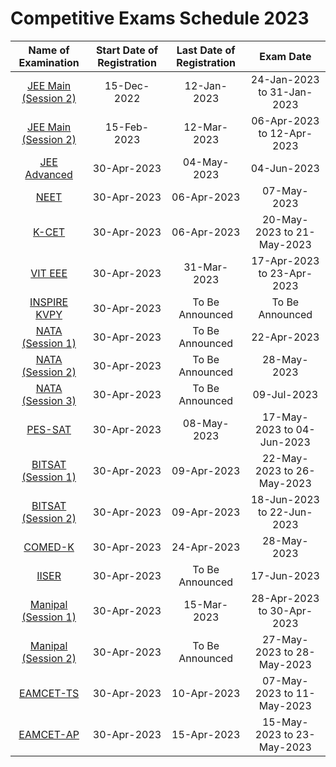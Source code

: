 # Competitive Exams Schedule 2023

|  Name of Examination                                  | Start Date of Registration | Last Date of Registration     |     Exam Date                | 
|:-----------------------------------------------------:|:--------------------------:|:-----------------------------:|:----------------------------:|
|  [JEE Main (Session 2)](https://jeemain.nta.nic.in)   | 15-Dec-2022                | 12-Jan-2023                   | 24-Jan-2023 to 31-Jan-2023   | 
|  [JEE Main (Session 2)](https://jeemain.nta.nic.in)   | 15-Feb-2023                | 12-Mar-2023                   | 06-Apr-2023 to 12-Apr-2023   | 
|  [JEE Advanced](https://www.jeeadv.ac.in)             | 30-Apr-2023                | 04-May-2023                   | 04-Jun-2023                  | 
|  [NEET](https://neet.nta.nic.in)                      | 30-Apr-2023                | 06-Apr-2023                   | 07-May-2023                  | 
|  [K-CET](http://kea.kar.nic.in)                       | 30-Apr-2023                | 06-Apr-2023                   | 20-May-2023 to 21-May-2023   | 
|  [VIT EEE](http://www.vit.ac.in)                      | 30-Apr-2023                | 31-Mar-2023                   | 17-Apr-2023 to 23-Apr-2023   | 
|  [INSPIRE KVPY](https://online-inspire.gov.in)        | 30-Apr-2023                | To Be Announced               | To Be Announced              | 
|  [NATA (Session 1)](https://www.nata.in)              | 30-Apr-2023                | To Be Announced               | 22-Apr-2023                  | 
|  [NATA (Session 2)](https://www.nata.in)              | 30-Apr-2023                | To Be Announced               | 28-May-2023                  | 
|  [NATA (Session 3)](https://www.nata.in)              | 30-Apr-2023                | To Be Announced               | 09-Jul-2023                  | 
|  [PES-SAT](https://www.pessat.com)                    | 30-Apr-2023                | 08-May-2023                   | 17-May-2023 to 04-Jun-2023   | 
|  [BITSAT (Session 1)](http://bitsadmission.com)       | 30-Apr-2023                | 09-Apr-2023                   | 22-May-2023 to 26-May-2023   | 
|  [BITSAT (Session 2)](http://bitsadmission.com)       | 30-Apr-2023                | 09-Apr-2023                   | 18-Jun-2023 to 22-Jun-2023   | 
|  [COMED-K](https://www.comedk.org)                    | 30-Apr-2023                | 24-Apr-2023                   | 28-May-2023                  | 
|  [IISER](https://iiseradmission.in)                   | 30-Apr-2023                | To Be Announced               | 17-Jun-2023                  | 
|  [Manipal (Session 1)](https://apply.manipal.edu)     | 30-Apr-2023                | 15-Mar-2023                   | 28-Apr-2023 to 30-Apr-2023   | 
|  [Manipal (Session 2)](https://apply.manipal.edu)     | 30-Apr-2023                | To Be Announced               | 27-May-2023 to 28-May-2023   | 
|  [EAMCET-TS](https://eamcet.tsche.ac.in)              | 30-Apr-2023                | 10-Apr-2023                   | 07-May-2023 to 11-May-2023   | 
|  [EAMCET-AP](https://cets.apsche.ap.gov.in)           | 30-Apr-2023                | 15-Apr-2023                   | 15-May-2023 to 23-May-2023   | 

